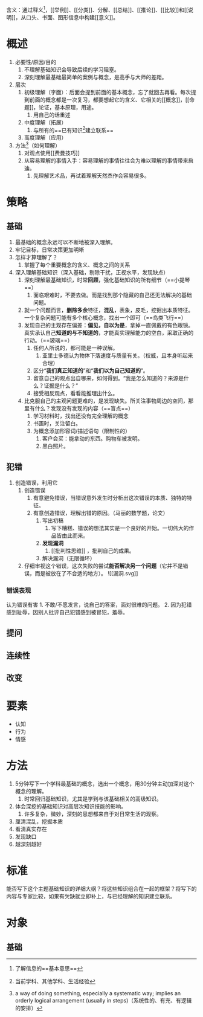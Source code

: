 含义：通过释义[^2]，[[举例]]、[[分类]]、分解、[[总结]]、[[推论]]、[[比较]]和[[说明]]，从口头、书面、图形信息中构建[[意义]]。
# 概述
1. 必要性/原因/目的
	1. 不理解基础知识会导致后续的学习阻塞。
	2. 深刻理解最基础最简单的案例与概念，是高手与大师的差距。
2. 层次
	1. 初级理解（字面）：后面会提到前面的基本概念，忘了就回去再看。每次提到前面的概念都是一次复习，都要想起它的含义、它相关的[[概念]]，[[命题]]，论证，基本原理，用途。
		1. 用自己的话重述
	2. 中度理解（拓展）
		1. 与所有的==已有知识[^3]建立联系==
	3. 高度理解（应用）
3. 方法[^1]（如何理解）
	1. 对观点使用[[费曼技巧]]
	2. 从容易理解的事情入手：容易理解的事情往往会为难以理解的事情带来启迪。
		1. 先理解艺术品，再试着理解天然杰作会容易很多。
# 策略
## 基础
1. 最基础的概念永远可以不断地被深入理解。
2. 牢记目标，日常决策更加明晰
3. 怎样才算理解了？
	1. 掌握了每个重要概念的含义、概念之间的关系
4. 深入理解基础知识（深入基础，剔除干扰，正视水平，发现缺点）
	1. 深刻理解最基础知识，时常**回顾**，强化基础知识的所有细节（==小提琴==）
		1. 面临艰难时，不要去做。而是找到那个隐藏的自己还无法解决的基础问题。
	2. 就一个问题而言，**删除多余**特征，**混乱**，表象，皮毛，挖掘出本质特征。一个复杂问题可能有多个核心概念，找出一个即可（==鸟类飞行==）
	3. 发现自己的主观存在偏差：**偏见，自以为是**，拿掉一直佩戴的有色眼镜。真实承认自己**知道的与不知道的**，才能真实理解能力的空白，采取正确的行动。（==玻璃==）
		1. 任何人所说的，都可能是一种误解。
			1. 亚里士多德认为物体下落速度与质量有关。（权威，且本身听起来合理）
		2. 区分“**我们真正知道的**”和“**我们以为自己知道的**”。
		3. 留意自己的观点出自哪来，如何得到。“我是怎么知道的？来源是什么？证据是什么？”
		4. 接受相反观点，看看能推理出什么。
	4. 比克服自己的主观问题更难的，是发现缺失。所关注事物周边的空间，那里有什么？发现没有发现的内容（==盲点==）
		1. 学习材料时，找出还没有完全理解的概念
		2. 书画时，关注留白。
		3. 为概念添加形容词/描述语句（限制性的）
			1. 客户会买：能拿动的东西。购物车被发明。
			2. 黑白照片。
## 犯错
1. 创造错误，利用它
	1. 创造错误
		1. 有意避免错误，当错误意外发生时分析出这次错误的本质、独特的特征。
		2. 有意创造错误，理解出错的原因。（马丽的数学题，论文）
			1. 写出初稿
				1. 写下糟糕、错误的想法其实是一个良好的开始。一切伟大的作品皆由此而来。
			2. **发现漏洞**
				1. [[批判性思维]] ，批判自己的成果。
			3. 解决漏洞（无限循环）
	2. 仔细审视这个错误，这次失败的尝试**能否解决另一个问题**（它并不是错误，而是被放在了不合适的地方）。
![[漏洞.svg]]
### 错误表现
认为错误有害
	1. 不敢/不愿发言，说自己的答案，面对很难的问题。
	2. 因为犯错感到耻辱，因别人批评自己犯错感到被冒犯，羞辱。
## 提问

## 连续性
## 改变
# 要素
- 认知
- 行为
- 情感
# 方法
1. 5分钟写下一个学科最基础的概念，选出一个概念，用30分钟主动加深对这个概念的理解。
	1. 时常回归基础知识，尤其是学到与该基础相关的高级知识。
2. 体会深挖的基础知识对高层次知识技能的影响。
	1. 许多复杂，微妙，深刻的思想都来自于对日常生活的观察。
3. 厘清混乱，挖掘本质
4. 看清真实存在
5. 发现缺口
6. 越深刻越好
# 标准
能否写下这个主题基础知识的详细大纲？将这些知识组合在一起的框架？将写下的内容与专家比较，如果有欠缺就立即补上，与已经理解的知识建立联系。
# 对象
## 基础

[^1]: a way of doing something, especially a systematic way; implies an orderly logical arrangement (usually in steps)（系统性的、有充、有逻辑的安排）
[^2]: 了解信息的==基本意思==
[^3]: 当前学科、其他学科、生活经验